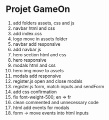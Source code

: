 # Projet GameOn

1. add folders assets, css and js
2. navbar html and css
3. add index.css
4. logo move in assets folder
5. navbar add responsive
6. add navbar js
7. hero section html and css
8. hero responsive
9. modals html and css
10. hero img move to assets
11. modals add responsive
12. register.js open and close modals
13. register.js form, match inputs and sendForm
14. add css confirmation
15. fix font-weight-500; en => fr
16. clean commented and unnecessary code
17. html add events for modals
18. form -> move events into html inputs

